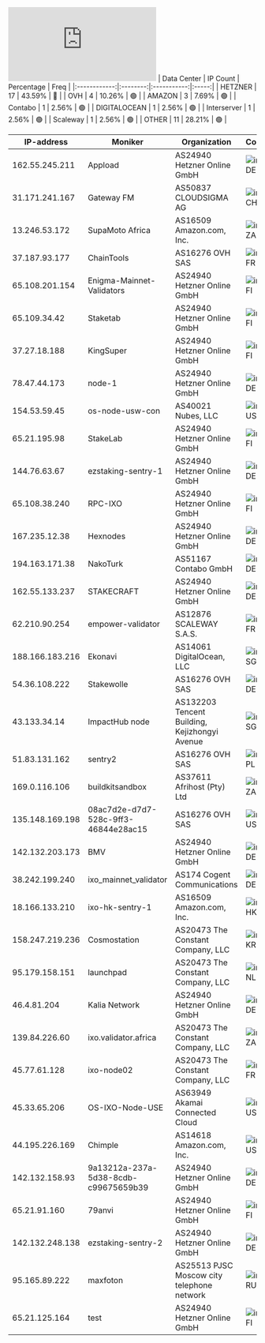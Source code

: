![Diagramm](https://github.com/obajay/StateSync-snapshots/blob/main/Projects/Ixo/1/README.md)
| Data Center | IP Count | Percentage | Freq |
|:------------:|:--------:|:-----------:|:-----:|
| HETZNER | 17 | 43.59% | 🔴 |
| OVH | 4 | 10.26% | 🟢 |
| AMAZON | 3 | 7.69% | 🟢 |
| Contabo | 1 | 2.56% | 🟢 |
| DIGITALOCEAN | 1 | 2.56% | 🟢 |
| Interserver | 1 | 2.56% | 🟢 |
| Scaleway | 1 | 2.56% | 🟢 |
| OTHER | 11 | 28.21% | 🟢 |

<!-- START_TABLE -->
| IP-address | Moniker | Organization | Country | City |
|-------------|---------|---------------|---------|------|
| 162.55.245.211 | Appload | AS24940 Hetzner Online GmbH | ![image](https://raw.githubusercontent.com/madebybowtie/FlagKit/master/Assets/SVG/DE.svg) DE | Falkenstein |
| 31.171.241.167 | Gateway FM | AS50837 CLOUDSIGMA AG | ![image](https://raw.githubusercontent.com/obajay/FlagKit/master/Assets/SVG/CH.svg) CH | Lausanne |
| 13.246.53.172 | SupaMoto Africa | AS16509 Amazon.com, Inc. | ![image](https://raw.githubusercontent.com/obajay/FlagKit/master/Assets/SVG/ZA.svg) ZA | Cape Town |
| 37.187.93.177 | ChainTools | AS16276 OVH SAS | ![image](https://raw.githubusercontent.com/obajay/FlagKit/master/Assets/SVG/FR.svg) FR | Gravelines |
| 65.108.201.154 | Enigma-Mainnet-Validators | AS24940 Hetzner Online GmbH | ![image](https://raw.githubusercontent.com/obajay/FlagKit/master/Assets/SVG/FI.svg) FI | Helsinki |
| 65.109.34.42 | Staketab | AS24940 Hetzner Online GmbH | ![image](https://raw.githubusercontent.com/obajay/FlagKit/master/Assets/SVG/FI.svg) FI | Helsinki |
| 37.27.18.188 | KingSuper | AS24940 Hetzner Online GmbH | ![image](https://raw.githubusercontent.com/obajay/FlagKit/master/Assets/SVG/FI.svg) FI | Helsinki |
| 78.47.44.173 | node-1 | AS24940 Hetzner Online GmbH | ![image](https://raw.githubusercontent.com/madebybowtie/FlagKit/master/Assets/SVG/DE.svg) DE | Nürnberg |
| 154.53.59.45 | os-node-usw-con | AS40021 Nubes, LLC | ![image](https://raw.githubusercontent.com/obajay/FlagKit/master/Assets/SVG/US.svg) US | Federal Way |
| 65.21.195.98 | StakeLab | AS24940 Hetzner Online GmbH | ![image](https://raw.githubusercontent.com/obajay/FlagKit/master/Assets/SVG/FI.svg) FI | Tuusula |
| 144.76.63.67 | ezstaking-sentry-1 | AS24940 Hetzner Online GmbH | ![image](https://raw.githubusercontent.com/madebybowtie/FlagKit/master/Assets/SVG/DE.svg) DE | Lörrach |
| 65.108.38.240 | RPC-IXO | AS24940 Hetzner Online GmbH | ![image](https://raw.githubusercontent.com/obajay/FlagKit/master/Assets/SVG/FI.svg) FI | Helsinki |
| 167.235.12.38 | Hexnodes | AS24940 Hetzner Online GmbH | ![image](https://raw.githubusercontent.com/madebybowtie/FlagKit/master/Assets/SVG/DE.svg) DE | Falkenstein |
| 194.163.171.38 | NakoTurk | AS51167 Contabo GmbH | ![image](https://raw.githubusercontent.com/madebybowtie/FlagKit/master/Assets/SVG/DE.svg) DE | Düsseldorf |
| 162.55.133.237 | STAKECRAFT | AS24940 Hetzner Online GmbH | ![image](https://raw.githubusercontent.com/madebybowtie/FlagKit/master/Assets/SVG/DE.svg) DE | Falkenstein |
| 62.210.90.254 | empower-validator | AS12876 SCALEWAY S.A.S. | ![image](https://raw.githubusercontent.com/obajay/FlagKit/master/Assets/SVG/FR.svg) FR | Paris |
| 188.166.183.216 | Ekonavi | AS14061 DigitalOcean, LLC | ![image](https://raw.githubusercontent.com/obajay/FlagKit/master/Assets/SVG/SG.svg) SG | Singapore |
| 54.36.108.222 | Stakewolle | AS16276 OVH SAS | ![image](https://raw.githubusercontent.com/madebybowtie/FlagKit/master/Assets/SVG/DE.svg) DE | Frankfurt am Main |
| 43.133.34.14 | ImpactHub node | AS132203 Tencent Building, Kejizhongyi Avenue | ![image](https://raw.githubusercontent.com/obajay/FlagKit/master/Assets/SVG/SG.svg) SG | Singapore |
| 51.83.131.162 | sentry2 | AS16276 OVH SAS | ![image](https://raw.githubusercontent.com/obajay/FlagKit/master/Assets/SVG/PL.svg) PL | Warsaw |
| 169.0.116.106 | buildkitsandbox | AS37611 Afrihost (Pty) Ltd | ![image](https://raw.githubusercontent.com/obajay/FlagKit/master/Assets/SVG/ZA.svg) ZA | Cape Town |
| 135.148.169.198 | 08ac7d2e-d7d7-528c-9ff3-46844e28ac15 | AS16276 OVH SAS | ![image](https://raw.githubusercontent.com/obajay/FlagKit/master/Assets/SVG/US.svg) US | Ashburn |
| 142.132.203.173 | BMV | AS24940 Hetzner Online GmbH | ![image](https://raw.githubusercontent.com/madebybowtie/FlagKit/master/Assets/SVG/DE.svg) DE | Falkenstein |
| 38.242.199.240 | ixo_mainnet_validator | AS174 Cogent Communications | ![image](https://raw.githubusercontent.com/madebybowtie/FlagKit/master/Assets/SVG/DE.svg) DE | Düsseldorf |
| 18.166.133.210 | ixo-hk-sentry-1 | AS16509 Amazon.com, Inc. | ![image](https://raw.githubusercontent.com/obajay/FlagKit/master/Assets/SVG/HK.svg) HK | Hong Kong |
| 158.247.219.236 | Cosmostation | AS20473 The Constant Company, LLC | ![image](https://raw.githubusercontent.com/obajay/FlagKit/master/Assets/SVG/KR.svg) KR | Paripark |
| 95.179.158.151 | launchpad | AS20473 The Constant Company, LLC | ![image](https://raw.githubusercontent.com/obajay/FlagKit/master/Assets/SVG/NL.svg) NL | Haarlem |
| 46.4.81.204 | Kalia Network | AS24940 Hetzner Online GmbH | ![image](https://raw.githubusercontent.com/madebybowtie/FlagKit/master/Assets/SVG/DE.svg) DE | Falkenstein |
| 139.84.226.60 | ixo.validator.africa | AS20473 The Constant Company, LLC | ![image](https://raw.githubusercontent.com/obajay/FlagKit/master/Assets/SVG/ZA.svg) ZA | Benoni |
| 45.77.61.128 | ixo-node02 | AS20473 The Constant Company, LLC | ![image](https://raw.githubusercontent.com/obajay/FlagKit/master/Assets/SVG/FR.svg) FR | Aubervilliers |
| 45.33.65.206 | OS-IXO-Node-USE | AS63949 Akamai Connected Cloud | ![image](https://raw.githubusercontent.com/obajay/FlagKit/master/Assets/SVG/US.svg) US | Morris Plains |
| 44.195.226.169 | Chimple | AS14618 Amazon.com, Inc. | ![image](https://raw.githubusercontent.com/obajay/FlagKit/master/Assets/SVG/US.svg) US | Ashburn |
| 142.132.158.93 | 9a13212a-237a-5d38-8cdb-c99675659b39 | AS24940 Hetzner Online GmbH | ![image](https://raw.githubusercontent.com/madebybowtie/FlagKit/master/Assets/SVG/DE.svg) DE | Aachen |
| 65.21.91.160 | 79anvi | AS24940 Hetzner Online GmbH | ![image](https://raw.githubusercontent.com/obajay/FlagKit/master/Assets/SVG/FI.svg) FI | Tuusula |
| 142.132.248.138 | ezstaking-sentry-2 | AS24940 Hetzner Online GmbH | ![image](https://raw.githubusercontent.com/madebybowtie/FlagKit/master/Assets/SVG/DE.svg) DE | Falkenstein |
| 95.165.89.222 | maxfoton | AS25513 PJSC Moscow city telephone network | ![image](https://raw.githubusercontent.com/obajay/FlagKit/master/Assets/SVG/RU.svg) RU | Moscow |
| 65.21.125.164 | test | AS24940 Hetzner Online GmbH | ![image](https://raw.githubusercontent.com/obajay/FlagKit/master/Assets/SVG/FI.svg) FI | Tuusula |

<!-- END_TABLE -->